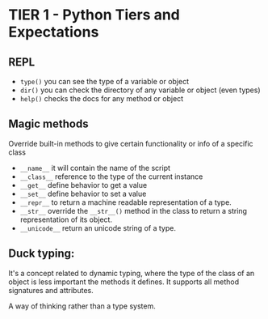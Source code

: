 # TIER 1 - Python Tiers and Expectations

## REPL

- `type()` you can see the type of a variable or object
- `dir()` you can check the directory of any variable or object (even types)
- `help()` checks the docs for any method or object

## Magic methods

Override built-in methods to give certain functionality or info of a specific class

- `__name__` it will contain the name of the script
- `__class__` reference to the type of the current instance
- `__get__` define behavior to get a value
- `__set__` define behavior to set a value
- `__repr__` to return a machine readable representation of a type.
- `__str__` override the `__str__()` method in the class to return a string representation of its object.
- `__unicode__` return an unicode string of a type.

## Duck typing:

It's a concept related to dynamic typing, where the type of the class of an object is less important the methods it defines. It supports all method signatures and attributes.

A way of thinking rather than a type system.
